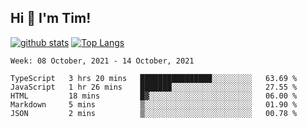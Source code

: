 ## Hi 👋 I'm Tim!
  
  [![github stats](https://github-readme-stats.vercel.app/api?username=thostetler&theme=dracula&count_private=true&show_icons=true)](https://github.com/thostetler/github-readme-stats)
  [![Top Langs](https://github-readme-stats.vercel.app/api/top-langs/?username=thostetler&layout=compact&count_private=true&theme=dracula&show_icons=true)](https://github.com/thostetler/github-readme-stats)
 
<!--START_SECTION:waka-->
```text
Week: 08 October, 2021 - 14 October, 2021

TypeScript   3 hrs 20 mins   ████████████████░░░░░░░░░   63.69 % 
JavaScript   1 hr 26 mins    ███████░░░░░░░░░░░░░░░░░░   27.55 % 
HTML         18 mins         █▓░░░░░░░░░░░░░░░░░░░░░░░   06.00 % 
Markdown     5 mins          ▒░░░░░░░░░░░░░░░░░░░░░░░░   01.90 % 
JSON         2 mins          ▒░░░░░░░░░░░░░░░░░░░░░░░░   00.78 % 
```
<!--END_SECTION:waka-->
